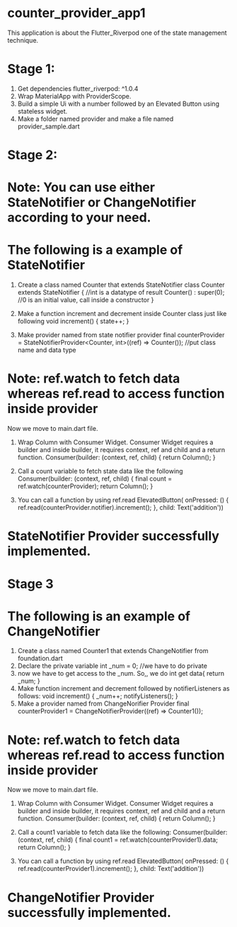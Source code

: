# counter_provider_app1
This application is about the Flutter_Riverpod one of the state management technique.


# Stage 1:
1. Get dependencies flutter_riverpod: ^1.0.4
2. Wrap MaterialApp with ProviderScope.
3. Build a simple Ui with a number followed by an Elevated Button using stateless widget.
4. Make a folder named provider and make a file named provider_sample.dart


# Stage 2:
# Note: You can use either StateNotifier or ChangeNotifier according to your need.

# The following is a example of StateNotifier
1. Create a class named Counter that extends StateNotifier
class Counter extends StateNotifier<int> { //int is a datatype of result
  Counter() : super(0); //0 is an initial value, call inside a constructor
  }

2. Make a function increment and decrement inside Counter class just like following
  void increment() {
    state++;
  }

3. Make provider named from state notifier provider
final counterProvider = StateNotifierProvider<Counter, int>((ref) => Counter());
//put class name and data type 

# Note: ref.watch to fetch data whereas ref.read to access function inside provider
Now we move to main.dart file.
1. Wrap Column with Consumer Widget. Consumer Widget requires a builder and inside builder, it requires context, ref and child and a return function.
Consumer(builder: (context, ref, child) {
          return Column();
          }

2. Call a count variable to fetch state data like the following
Consumer(builder: (context, ref, child) {
          final count = ref.watch(counterProvider);
          return Column();
          }

3. You can call a function by using ref.read
 ElevatedButton(
                  onPressed: () {
                    ref.read(counterProvider.notifier).increment();
                  },
                  child: Text('addition'))

# StateNotifier Provider successfully implemented.




# Stage 3
# The following is an example of ChangeNotifier

1. Create a class named Counter1 that extends ChangeNotifier from foundation.dart
2. Declare the private variable
int _num = 0; //we have to do private
3.  now we have to get access to the _num. So,, we do
 int get data{
    return _num;
  }
4. Make function increment and decrement followed by notifierListeners as follows:
void increment() {
    _num++;
    notifyListeners();
  }
5. Make a provider named from ChangeNorifier Provider
final counterProvider1 = ChangeNotifierProvider((ref) => Counter1());

# Note: ref.watch to fetch data whereas ref.read to access function inside provider
Now we move to main.dart file.

1. Wrap Column with Consumer Widget. Consumer Widget requires a builder and inside builder, it requires context, ref and child and a return function.
Consumer(builder: (context, ref, child) {
          return Column();
          }
 2. Call a count1 variable to fetch data like the following:
Consumer(builder: (context, ref, child) {
          final count1 = ref.watch(counterProvider1).data;
          return Column();
          }

3. You can call a function by using ref.read
 ElevatedButton(
                  onPressed: () {
                    ref.read(counterProvider1).increment();
                  },
                  child: Text('addition'))

# ChangeNotifier Provider successfully implemented.
